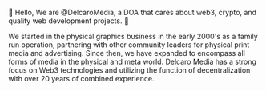 👋 Hello, We are @DelcaroMedia, a DOA that cares about web3, crypto, and quality web development projects. 🧠 

We started in the physical graphics business in the early 2000's as a family run operation, partnering with other community leaders for physical print media and advertising.  Since then, we have expanded to encompass all forms of media in the physical and meta world.  Delcaro Media has a strong focus on Web3 technologies and utilizing the function of decentralization with over 20 years of combined experience.

